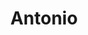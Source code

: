 ---
# Archivo autogenerado

# No tocar
layout: gallery

# Título en la página /sesiones
title: "Antonio"

# Carpeta donde buscará las imágenes en /images/. Debe tener el mismo nombre y sin espacios
images: antonio-jose

# Enlace personalizado ej: ariadnaballestar.com/sesiones/NOMBRESESION
permalink: /sesion-de-fotos-antonio-en-barcelona

# Información detallada sobre la sesión
description: "La sesión de fotos con Antonio fue una sesión pasada por agua. Estuvo lloviendo sin parar más de una hora, pero eso no nos impidió hacer las fotos! Fue una tarde genial y nos divertimos como niños. Como veis, Antonio es un apasionado de la moda y hace unos conjuntos increíbles!"

# Colaboradores
colaboradores:
 - title: "Modelo:"
   name: "Antonio"
   link: "https://www.instagram.com/frederichoms3/"
---